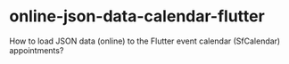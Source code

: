 # online-json-data-calendar-flutter
How to load JSON data (online) to the Flutter event calendar (SfCalendar) appointments?
